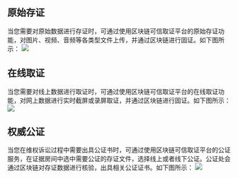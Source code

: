 ## 原始存证
当您需要对原始数据进行存证时，可通过使用区块链可信取证平台的原始存证功能，对图片、视频、音频等各类型文件上传，并通过区块链进行固证。如下图所示：
![](https://main.qcloudimg.com/raw/53354b4e609e2a5f1eb5bffc2c7646b9.png)

## 在线取证
当您需要对线上数据进行取证时，可通过使用区块链可信取证平台的在线取证功能，对网上数据进行实时截屏或录屏取证，并通过区块链进行固证。如下图所示：
![](https://main.qcloudimg.com/raw/9538fb4b39d79a1bd9abe63e36466e57.png)

## 权威公证
当您在维权诉讼过程中需要出具公证书时，可通过使用区块链可信取证平台的公证服务，在证据房间中选中需要公证的存证文件，选择线上或者线下公证。公证处会通过区块链对存证数据进行核验，出具相关公证证书。如下图所示：
![](https://main.qcloudimg.com/raw/e05adcb51d235f2cf864854c78d09bba.png)
